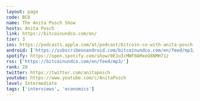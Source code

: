 ```yaml
---
layout: page
code: BCO
name: The Anita Posch Show
hosts: Anita Posch
link: https://bitcoinundco.com/en/
tier: 3
ios: https://podcasts.apple.com/at/podcast/bitcoin-co-with-anita-posch-english/id1432576313
android: ['https://subscribeonandroid.com/bitcoinundco.com/en/feed/mp3/']
spotify: https://open.spotify.com/show/0EJu3cMWF0AMxeO8NMH71z
rss: ['https://bitcoinundco.com/en/feed/mp3/']
rank: 28
twitter: https://twitter.com/anitaposch
youtube: https://www.youtube.com/c/AnitaPosch
level: Intermediate
tags: ['interviews', 'economics']
---
```

